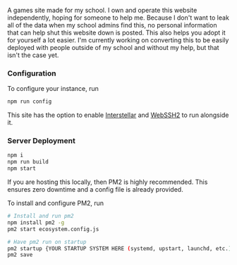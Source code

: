 A games site made for my school. I own and operate this website independently, hoping for someone to help me. Because I don't want to leak all of the data when my school admins find this, no personal information that can help shut this website down is posted. This also helps you adopt it for yourself a lot easier. I'm currently working on converting this to be easily deployed with people outside of my school and without my help, but that isn't the case yet.

### Configuration
To configure your instance, run
```bash
npm run config
```
This site has the option to enable [Interstellar](https://github.com/UseInterstellar/Interstellar) and [WebSSH2](https://github.com/billchurch/webssh2) to run alongside it. 

### Server Deployment

```bash
npm i
npm run build
npm start
```

If you are hosting this locally, then PM2 is highly recommended. This ensures zero downtime and a config file is already provided.

To install and configure PM2, run
```bash
# Install and run pm2
npm install pm2 -g
pm2 start ecosystem.config.js

# Have pm2 run on startup
pm2 startup {YOUR STARTUP SYSTEM HERE (systemd, upstart, launchd, etc.)}
pm2 save
```
